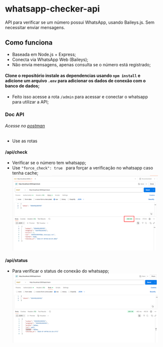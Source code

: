 # whatsapp-checker-api

API para verificar se um número possui WhatsApp, usando Baileys.js. Sem necessitar enviar mensagens.

## Como funciona

- Baseada em Node.js + Express;
- Conecta via WhatsApp Web (Baileys);
- Não envia mensagens, apenas consulta se o número está registrado;

#### Clone o repositório instale as dependencias usando ```npm install``` e adicione um arquivo ```.env``` para adicionar os dados de conexão com o banco de dados;
- Feito isso acesse a rota ```/admin``` para acessar e conectar o whatsapp para utilizar a API;

### Doc API
###### Acesse no [postman](https://www.postman.com/juniorsantos-5089914/whatsapp-checker-api/documentation/d7woiuq/whatsapp-checker-api)
- Use as rotas 
#### /api/check
- Verificar se o número tem whatsapp;
- Use ```"force_check": true ``` para forçar a verificação no whatsapp caso tenha cache;
![alt text](image.png)

#### /api/status
- Para verificar o status de conexão do whatsapp;
![alt text](image-1.png)
